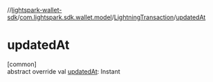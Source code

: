 //[lightspark-wallet-sdk](../../../index.md)/[com.lightspark.sdk.wallet.model](../index.md)/[LightningTransaction](index.md)/[updatedAt](updated-at.md)

# updatedAt

[common]\
abstract override val [updatedAt](updated-at.md): Instant
